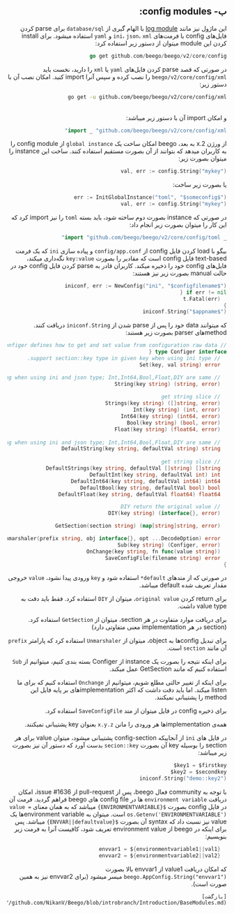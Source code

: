 <div dir="rtl">

## ب- config modules:
این ماژول نیز مانند [log module]() با الهام گیری از `database/sql` برای parse کردن فایل‌های config با فرمت‌های `ini`، `json`، `xml` و `yaml` استفاده میشود. 
برای install کردن این module میتوان از دستور زیر استفاده کرد:
	
  ```go
go get github.com/beego/beego/v2/core/config
```
	
در صورتی که قصد parse کردن فایل‌های `yaml` یا `xml` را دارید، نخست باید `beego/v2/core/config/xml` را نصب کرده و سپس آنرا import کنید. امکان نصب آن با دستور زیر:
	
  ```bash
go get -u github.com/beego/beego/v2/core/config/xml
```
‍ 	
و امکان import آن با دستور زیر میباشد:
	
  ```go
import _ "github.com/beego/beego/v2/core/config/xml"
```

از ورژن 2.x به بعد، beego امکان ساخت یک `global instance` از config module را به کاربران میدهد که بتوانند از آن بصورت مستقیم استفاده کنند. ساخت این instance را میتوان بصورت زیر:
	
  ```go
val, err := config.String("mykey")
``` 
	
یا بصورت زیر ساخت:

  ```go
err := InitGlobalInstance("toml", "$someconfig$")
val, err := config.String("mykey")
```
	
در صورتی که instance بصورت دوم ساخته شود، باید بسته `toml` را نیز import کرد که این کار را میتوان بصورت زیر انجام داد:

	
  ```go
_ import "github.com/beego/beego/v2/core/config/toml"
```
	
بیگو با load کردن فایل config از `config/app.conf` و پیاده سازی `ini` که یک فرمت text-based فایل config است که مقادیر را بصورت `key:value` نگه‌داری میکند، فایل‌های config خود را ذخیره میکند. کاربران قادر به parse کردن فایل config خود در حالت manual بصورت زیر نیز هستند:
	
  ```go
iniconf, err := NewConfig("ini", "$configfilename$")
if err != nil {
	t.Fatal(err)
}
iniconf.String("$appname$")
```
		
که میتوانند data خود را پس از parse شدن از `iniconf.String` دریافت کنند. methodهای parser بصورت زیر هستند:
	
  ```go
// Configer defines how to get and set value from configuration raw data.
type Configer interface {
    // support section::key type in given key when using ini type.
    Set(key, val string) error

    // support section::key type in key string when using ini and json type; Int,Int64,Bool,Float,DIY are same.
    String(key string) (string, error)
    
    // get string slice
    Strings(key string) ([]string, error)
    Int(key string) (int, error)
    Int64(key string) (int64, error)
    Bool(key string) (bool, error)
    Float(key string) (float64, error)
    
    // support section::key type in key string when using ini and json type; Int,Int64,Bool,Float,DIY are same.
    DefaultString(key string, defaultVal string) string
    
    // get string slice
    DefaultStrings(key string, defaultVal []string) []string
    DefaultInt(key string, defaultVal int) int
    DefaultInt64(key string, defaultVal int64) int64
    DefaultBool(key string, defaultVal bool) bool
    DefaultFloat(key string, defaultVal float64) float64

    // DIY return the original value
    DIY(key string) (interface{}, error)

    GetSection(section string) (map[string]string, error)

    Unmarshaler(prefix string, obj interface{}, opt ...DecodeOption) error
    Sub(key string) (Configer, error)
    OnChange(key string, fn func(value string))
    SaveConfigFile(filename string) error
}
```

در صورتی که از متدهای `default*` استفاده شود و `key` ورودی پیدا نشود، `value` خروجی مقدار تعریف شده ‍default میباشد.

برای return کردن `original value`، میتوان از `DIY` استفاده کرد. فقط باید دقت به value type داشت.

برای دریافت موارد متفاوت در هر section، میتوان از `GetSection` استفاده کرد. (section در هر implementation معنی متفاوتی دارد)

برای تبدیل configها به object، میتوان از `Unmarshaler` استفاده کرد که پارامتر `prefix` آن مانند `section` است.

برای اینکه نتیجه را بصورت یک instance از Configer بسته بندی کنیم، میتوانیم از ‍`Sub` استفاده کنیم که مانند GetSection عمل میکند.

برای اینکه از تغییر حالتی مطلع شویم، میتوانیم از `Onchange` استفاده کنیم که برای ما listen میکند. اما باید دقت داشت که اکثر implementationهای بر پایه فایل این method را پشتیبانی نمیکنند.

برای ذخیره config در فایل میتوان از متد `SaveConfigFile` استفاده کرد.
	
همه‌ی implementationها هر ورودی را مانن `x.y.z` بعنوان key پشتیبانی نمیکنند.
	
در فایل های `ini` از آنجاییکه config-section پشتیبانی میشود، میتوان value برای هر section را بوسیله key آن بصورت `secion::key` بدست آورد که دستور آن نیز بصورت زیر میباشد:
	
  ```go
key1 = $firstkey$
key2 = $secondkey$
iniconf.String("demo::key2")
```
	
با توجه به community فعال beego، پس از pull-request از issue #1636، امکان دریافت `environment variable` ها در config file های beego فراهم گردید. فرمت آن در فایل config بصورت `${ENVIRONMENTVARIABLE}` میباشد که به همان معنای ‍`value = os.Getenv('ENVIRONMENTVARIABLE')` است. میتوان به environment variableها یک value نیز نسبت داد که syntax آن بصورت `${ENVVAR||defaultvalue}` میباشد. پس برای اینکه در beego از environment value تعریف شود، کافیست آنرا به فرمت زیر بنویسیم:
	
  ```go
	envvar1 = ${environmentvariable1||val1}
	envvar2 = ${environmentvariable2||val2}
```	

که امکان دریافت value1 از envvar1 بالا بصورت `beego.AppConfig.String("envvar1")` میسر میشود (برای envvar2 نیز به همین صورت است).
	
    [بازگشت](https://github.com/NikanV/Beego/blob/introbranch/Introduction/BaseModules.md)

</div>
